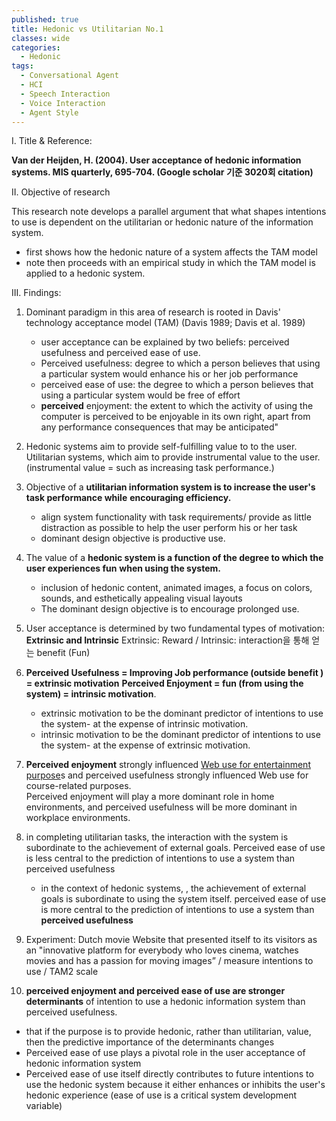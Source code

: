 ```yaml
---
published: true
title: Hedonic vs Utilitarian No.1
classes: wide
categories:
  - Hedonic
tags:
  - Conversational Agent
  - HCI
  - Speech Interaction
  - Voice Interaction
  - Agent Style
---
```






I. Title & Reference: 

**Van der Heijden, H. (2004). User acceptance of hedonic information systems. MIS quarterly, 695-704. (Google scholar 기준 3020회 citation)**

II. Objective of research 

This research note develops a parallel argument that what shapes intentions to use is dependent on the utilitarian or hedonic nature of the information system.

- first shows how the hedonic nature of a system affects the TAM model
- note then proceeds with an empirical study in which the TAM model is applied to a hedonic system. 

III. Findings: 

1. Dominant paradigm in this area of research is rooted in Davis' technology acceptance model (TAM) (Davis 1989; Davis et al. 1989)

   - user acceptance can be explained by two beliefs: perceived usefulness and perceived ease of use.
   - Perceived usefulness: degree to which a person believes that using a particular system would enhance his or her job performance
   - perceived ease of use: the degree to which a person believes that using a particular system would be free of effort
   - **perceived** enjoyment: the extent to which the activity of using  the computer is perceived to be enjoyable in its own right, apart from any performance consequences that may be anticipated"

2. Hedonic systems aim to provide self-fulfilling value to to the user. Utilitarian systems, which aim  to  provide instrumental value to the user.   (instrumental value = such as  increasing task performance.) 

3. Objective of a **utilitarian information system is to increase the user's task performance while**          **encouraging efficiency.** 

   - align system functionality with task requirements/ provide as little distraction as possible to help the user perform his or her task  
   - dominant design objective is productive use.

4. The value of a **hedonic system is a function of the degree to which the user experiences fun**        **when using  the system.**  

   - inclusion of hedonic content, animated images, a focus on colors, sounds, and esthetically appealing visual layouts
   - The dominant design objective is to encourage prolonged use.

5. User acceptance is determined by two fundamental types of motivation: **Extrinsic and Intrinsic** Extrinsic: Reward  / Intrinsic: interaction을 통해 얻는 benefit (Fun) 

6. **Perceived Usefulness =  Improving Job performance (outside benefit ) = extrinsic motivation**          **Perceived Enjoyment  =  fun (from using the system) = intrinsic motivation**. 

   - extrinsic motivation to be the  dominant predictor of intentions to use the system- at the expense of intrinsic motivation.
   - intrinsic motivation to be the  dominant predictor of intentions to use the system- at the expense of extrinsic motivation.

7. **Perceived enjoyment** strongly influenced <u>Web use for entertainment purpose</u>s and perceived usefulness strongly influenced Web use for course-related purposes.        
   Perceived enjoyment will play a more dominant role in home environments, and perceived usefulness will be more dominant in workplace environments. 

8. in completing utilitarian tasks,  the interaction with the system is subordinate to the achievement of external goals. Perceived ease of use is less central to the prediction of intentions to use a system than perceived usefulness 

   - in the context of hedonic systems, , the achievement of external goals is subordinate to using the system itself. perceived ease of use is more central to the prediction of intentions to use a system than **perceived usefulness**

9. Experiment: Dutch movie Website that presented itself to its visitors as an "innovative platform for everybody who loves cinema, watches movies and has a passion for moving images” / measure intentions to use / TAM2 scale

10.  **perceived enjoyment and perceived ease of use are stronger determinants** of intention to use a hedonic information system than perceived usefulness.

   - that if the purpose is to provide hedonic, rather than utilitarian, value, then the predictive importance of the determinants changes
   - Perceived ease of use plays a pivotal role in the user acceptance of hedonic information system
   - Perceived ease of use itself directly contributes to future intentions to use the hedonic system because it either enhances or inhibits the user's hedonic experience (ease of use is a critical system development variable)

    

    

    
